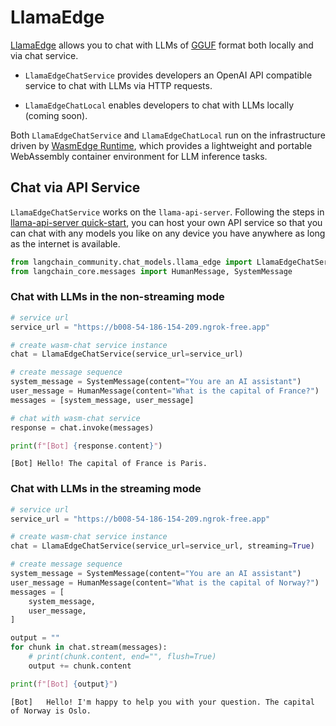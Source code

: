 # LlamaEdge

[LlamaEdge](https://github.com/second-state/LlamaEdge) allows you to chat with LLMs of [GGUF](https://github.com/ggerganov/llama.cpp/blob/master/gguf-py/README.md) format both locally and via chat service.

- `LlamaEdgeChatService` provides developers an OpenAI API compatible service to chat with LLMs via HTTP requests.

- `LlamaEdgeChatLocal` enables developers to chat with LLMs locally (coming soon).

Both `LlamaEdgeChatService` and `LlamaEdgeChatLocal` run on the infrastructure driven by [WasmEdge Runtime](https://wasmedge.org/), which provides a lightweight and portable WebAssembly container environment for LLM inference tasks.

## Chat via API Service

`LlamaEdgeChatService` works on the `llama-api-server`. Following the steps in [llama-api-server quick-start](https://github.com/second-state/llama-utils/tree/main/api-server#readme), you can host your own API service so that you can chat with any models you like on any device you have anywhere as long as the internet is available.


```python
from langchain_community.chat_models.llama_edge import LlamaEdgeChatService
from langchain_core.messages import HumanMessage, SystemMessage
```

### Chat with LLMs in the non-streaming mode


```python
# service url
service_url = "https://b008-54-186-154-209.ngrok-free.app"

# create wasm-chat service instance
chat = LlamaEdgeChatService(service_url=service_url)

# create message sequence
system_message = SystemMessage(content="You are an AI assistant")
user_message = HumanMessage(content="What is the capital of France?")
messages = [system_message, user_message]

# chat with wasm-chat service
response = chat.invoke(messages)

print(f"[Bot] {response.content}")
```

    [Bot] Hello! The capital of France is Paris.
    

### Chat with LLMs in the streaming mode


```python
# service url
service_url = "https://b008-54-186-154-209.ngrok-free.app"

# create wasm-chat service instance
chat = LlamaEdgeChatService(service_url=service_url, streaming=True)

# create message sequence
system_message = SystemMessage(content="You are an AI assistant")
user_message = HumanMessage(content="What is the capital of Norway?")
messages = [
    system_message,
    user_message,
]

output = ""
for chunk in chat.stream(messages):
    # print(chunk.content, end="", flush=True)
    output += chunk.content

print(f"[Bot] {output}")
```

    [Bot]   Hello! I'm happy to help you with your question. The capital of Norway is Oslo.
    
